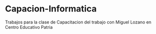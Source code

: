# Capacion-Informatica
Trabajos para la clase de Capacitacion del trabajo con Miguel Lozano en Centro Educativo Patria
